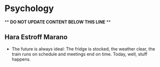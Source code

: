 Psychology
==========

** **DO NOT UPDATE CONTENT BELOW THIS LINE** **

Hara Estroff Marano
-------------------

* The future is always ideal: The fridge is stocked, the weather clear, the train runs on schedule and meetings end on time. Today, well, stuff happens.

